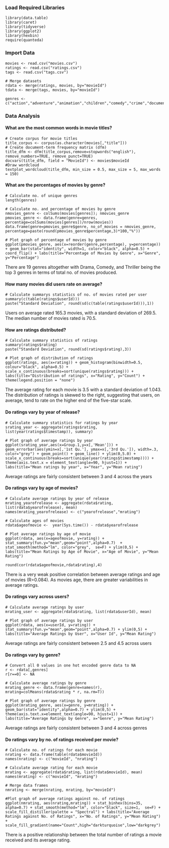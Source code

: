 ### Load Required Libraries 

```{r}
library(data.table)
library(caret)
library(tidyverse)
library(ggplot2)
library(hexbin)
require(quanteda)
```

### Import Data 

```{r}
movies <- read.csv("movies.csv")
ratings <- read.csv("ratings.csv")
tags <- read.csv("tags.csv")

# Merge datasets 
rdata <- merge(ratings, movies, by="movieId")
tdata <- merge(tags, movies, by="movieId")

genres <- c("action","adventure","animation","children","comedy","crime","documentary","drama","fantasy","film.noir","horror","imax","musical","mystery","romance","sci.fi","thriller","war","western")
```

### Data Analysis 
#### What are the most common words in movie titles? 

```{r}
# Create corpus for movie titles
title_corpus <- corpus(as.character(movies[,"title"]))
# Create document-term frequency matrix (dfm)
title_dfm <- dfm(title_corpus,remove=stopwords("english"), remove_numbers=TRUE, remove_punct=TRUE)
docvars(title_dfm, field = "MovieId") <- movies$movieId
#Draw wordcloud
textplot_wordcloud(title_dfm, min_size = 0.5, max_size = 5, max_words = 150)
```

#### What are the percentages of movies by genre? 

```{r}
# Calculate no. of unique genres
length(genres)

# Calculate no. and percentage of movies by genre
nmovies_genre <- colSums(movies[genres]); nmovies_genre
pmovies_genre <- data.frame(genre=genres, percentage=colSums(movies[genres])/nrow(movies))
data.frame(genre=pmovies_genre$genre, no_of_movies = nmovies_genre, percentage=paste(round(pmovies_genre$percentage,3)*100,"%"))
      
# Plot graph of percentage of movies by genre
ggplot(pmovies_genre, aes(x=reorder(genre,percentage), y=percentage)) + geom_bar(stat="identity", width=1, color="black", alpha=0.5) + coord_flip() + labs(title="Percentage of Movies by Genre", x="Genre", y="Percentage")
```

There are 19 genres altogether with Drama, Comedy, and Thriller being the top 3 genres in terms of total no. of movies produced. 

#### How many movies did users rate on average? 

```{r}
# Calculate summarys statistics of no. of movies rated per user
summary(c(table(ratings$userId)))
paste("Standard Deviation", round(sd(c(table(ratings$userId))),1))
```

Users on average rated 165.3 movies, with a standard deviation of 269.5. The median number of movies rated is 70.5. 

#### How are ratings distributed? 

```{r}
# Calculate summary statistics of ratings
summary(ratings$rating)
paste("Standard Deviation", round(sd(ratings$rating),3))

# Plot graph of distribution of ratings
ggplot(ratings, aes(x=rating)) + geom_histogram(binwidth=0.5, colour="black", alpha=0.5) + scale_x_continuous(breaks=sort(unique(ratings$rating))) + labs(title="Distribution of ratings", x="Rating", y="Count") +  theme(legend.position = "none") 
```

The average rating for each movie is 3.5 with a standard deviation of 1.043. The distribution of ratings is skewed to the right, suggesting that users, on average, tend to rate on the higher end of the five-star scale.

#### Do ratings vary by year of release? 

```{r}
# Calculate summary statistics for ratings by year
srating_year <- aggregate(ratings$rating, list(year(ratings$timestamp)), summary)

# Plot graph of average ratings by year
ggplot(srating_year,aes(x=Group.1,y=x[,'Mean'])) + geom_errorbar(aes(ymin=x[,'1st Qu.'], ymax=x[,'3rd Qu.']), width=.3, color="grey") + geom_point() + geom_line() + ylim(0,5.0) + scale_x_continuous(breaks=sort(unique(year(ratings$timestamp)))) + theme(axis.text.x = element_text(angle=90, hjust=1)) + labs(title="Mean ratings by year", x="Year", y="Mean rating")
```

Average ratings are fairly consistent between 3 and 4 across the years

#### Do ratings vary by age of movies?

```{r}
# Calculate average ratings by year of release 
mrating_yearofrelease <- aggregate(rdata$rating, list(rdata$yearofrelease), mean)
names(mrating_yearofrelease) <- c("yearofrelease","mrating")

# Calculate ages of movies
rdata$ageofmovie <-  year(Sys.time()) - rdata$yearofrelease

# Plot average ratings by age of movie
ggplot(rdata, aes(x=ageofmovie, y=rating)) + stat_summary(fun.y="mean",geom="point",alpha=0.7)  + stat_smooth(method="lm", color="grey",  se=F) + ylim(0,5) + labs(title="Mean Ratings by Age of Movie", x="Age of Movie", y="Mean Rating")  

round(cor(rdata$ageofmovie,rdata$rating),4)
```

There is a very weak positive correlation between average ratings and age of movies (R=0.084). As movies age, there are greater variabilities in average ratings.

#### Do ratings vary across users?

```{r}
# Calculate average ratings by user
mrating_user <- aggregate(rdata$rating, list(rdata$userId), mean)

# Plot graph of average ratings by user
ggplot(rdata, aes(x=userId, y=rating)) + stat_summary(fun.y="mean",geom="point",alpha=0.7) + ylim(0,5) + labs(title="Average Ratings by User", x="User Id", y="Mean Rating")  
```

Average ratings are fairly consistent between 2.5 and 4.5 across users

#### Do ratings vary by genre? 

```{r}
# Convert all 0 values in one hot encoded genre data to NA 
r <- rdata[,genres]
r[r==0] <- NA 

# Calculate average ratings by genre 
mrating_genre <- data.frame(genre=names(r), mrating=colMeans(rdata$rating * r, na.rm=T))

# Plot graph of average ratings by genre
ggplot(mrating_genre, aes(x=genre, y=mrating)) + geom_bar(stat="identity",alpha=0.7) + ylim(0,5) + theme(axis.text.x=element_text(angle=90, hjust=1)) + labs(title="Average Ratings by Genre", x="Genre", y="Mean Rating")
```

Average ratings are fairly consistent between 3 and 4 across genres

#### Do ratings vary by no. of ratings received per movie? 

```{r}
# Calculate no. of ratings for each movie
nrating <- data.frame(table(rdata$movieId))
names(nrating) <- c("movieId", "nrating")

# Calculate average rating for each movie
mrating <- aggregate(rdata$rating, list(rdata$movieId), mean)
names(mrating) <- c("movieId", "mrating")

# Merge data frames 
nmrating <- merge(nrating, mrating, by="movieId")

#Plot graph of average ratings against no. of ratings
ggplot(nmrating, aes(nrating,mrating)) + stat_binhex(bins=35, alpha=0.7) + stat_smooth(method="lm", color="black", size=1,  se=F) + scale_fill_distiller(palette = "Spectral") + labs(title="Average Ratings against No. of Ratings", x="No. of Ratings", y="Mean Rating") + scale_fill_gradient(name="Count",high="darkturquoise",low="darkgrey")
```
  
There is a positive relationship between the total number of ratings a movie received and its average rating.

